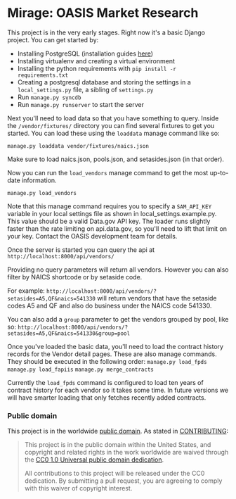 # Mirage: OASIS Market Research

This project is in the very early stages. Right now it's a basic Django project. You can get started by:

 * Installing PostgreSQL (installation guides [here](https://wiki.postgresql.org/wiki/Detailed_installation_guides))
 * Installing virtualenv and creating a virtual environment
 * Installing the python requirements with ```pip install -r requirements.txt```
 * Creating a postgresql database and storing the settings in a ```local_settings.py``` file, a sibling of ```settings.py```
 * Run ```manage.py syncdb```
 * Run `manage.py runserver` to start the server



Next you'll need to load data so that you have something to query. Inside the `/vendor/fixtures/` directory you can find several fixtures to get you started. You can load these using the `loaddata` manage command like so:

`manage.py loaddata vendor/fixtures/naics.json`

Make sure to load naics.json, pools.json, and setasides.json (in that order).

Now you can run the ```load_vendors``` manage command to get the most up-to-date information.

```manage.py load_vendors```

Note that this manage command requires you to specify a ```SAM_API_KEY``` variable in your local settings file as shown in local_settings.example.py. This value should be a valid Data.gov API key. The loader runs slightly faster than the rate limiting on api.data.gov, so you'll need to lift that limit on your key. Contact the OASIS development team for details. 

Once the server is started you can query the api at
`http://localhost:8000/api/vendors/`

Providing no query parameters will return all vendors. However you can also filter by NAICS shortcode or by setaside code.

For example:
`http://localhost:8000/api/vendors/?setasides=A5,QF&naics=541330`
will return vendors that have the setaside codes A5 and QF and also do business under the NAICS code 541330.

You can also add a `group` parameter to get the vendors grouped by pool, like so:
`http://localhost:8000/api/vendors/?setasides=A5,QF&naics=541330&group=pool`

Once you've loaded the basic data, you'll need to load the contract history records for the Vendor detail pages. These are also manage commands. They should be executed in the following order:
`manage.py load_fpds`
`manage.py load_fapiis`
`manage.py merge_contracts`

Currently the `load_fpds` command is configured to load ten years of contract history for each vendor so it takes some time. In future versions we will have smarter loading that only fetches recently added contracts.

### Public domain

This project is in the worldwide [public domain](LICENSE.md). As stated in [CONTRIBUTING](CONTRIBUTING.md):

> This project is in the public domain within the United States, and copyright and related rights in the work worldwide are waived through the [CC0 1.0 Universal public domain dedication](https://creativecommons.org/publicdomain/zero/1.0/).
>
> All contributions to this project will be released under the CC0 dedication. By submitting a pull request, you are agreeing to comply with this waiver of copyright interest.
